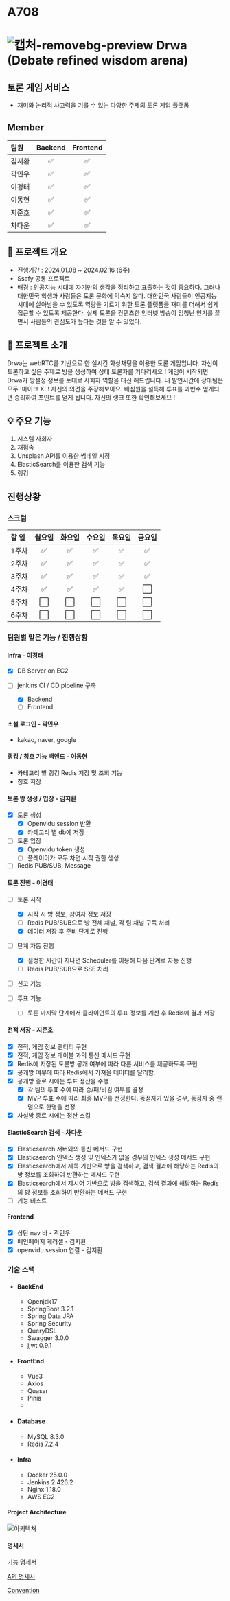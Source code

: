 # A708 

# ![캡처-removebg-preview](/uploads/48eb51623a0fd66c4f9834feda6aca61/캡처-removebg-preview.png) Drwa (Debate refined wisdom arena)

## 토론 게임 서비스

- 재미와 논리적 사고력을 기를 수 있는 다양한 주제의 토론 게임 플랫폼

## Member

| 팀원   |      Backend       |      Frontend      |
| :----- | :----------------: | :----------------: |
| 김지환 | :white_check_mark: | :white_check_mark: |
| 곽민우 | :white_check_mark: | :white_check_mark: |
| 이경태 | :white_check_mark: | :white_check_mark: |
| 이동현 | :white_check_mark: | :white_check_mark: |
| 지준호 | :white_check_mark: | :white_check_mark: |
| 차다운 | :white_check_mark: | :white_check_mark: |

## 📑 프로젝트 개요
- 진행기간 : 2024.01.08 ~ 2024.02.16 (6주)
- Ssafy 공통 프로젝트
- 배경 : 인공지능 시대에 자기만의 생각을 정리하고 표출하는 것이 중요하다. 그러나 대한민국 학생과 사람들은 토론 문화에 익숙지 않다. 대한민국 사람들이 인공지능 시대에 살아남을 수 있도록 역량을 기르기 위한 토론 플랫폼을 재미를 더해서 쉽게 접근할 수 있도록 제공한다. 실제 토론을 컨텐츠한 인터넷 방송이 엄청난 인기를 끌면서 사람들의 관심도가 높다는 것을 알 수 있었다.

## 🧮 프로젝트 소개
Drwa는 webRTC를 기반으로 한 실시간 화상채팅을 이용한 토론 게임입니다. 자신이 토론하고 싶은 주제로 방을 생성하여 상대 토론자를 기다리세요 ! 게임이 시작되면 Drwa가 방설정 정보를 토대로 사회자 역할을 대신 해드립니다. 내 발언시간에 상대팀은 모두 '마이크 X' ! 자신의 의견을 주장해보아요. 배심원을 설득해 투표를 과반수 얻게되면 승리하여 포인트를 얻게 됩니다. 자신의 랭크 또한 확인해보세요 !

## 💡 주요 기능
1. 시스템 사회자
2. 재접속
3. Unsplash API를 이용한 썸네일 지정
4. ElasticSearch를 이용한 검색 기능
5. 랭킹

## 진행상황

### 스크럼
| 할 일 |       월요일       |       화요일       |       수요일       |       목요일       |       금요일       |
| :---- | :----------------: | :----------------: | :----------------: | :----------------: | :----------------: |
| 1주차 | :white_check_mark: | :white_check_mark: | :white_check_mark: | :white_check_mark: | :white_check_mark: |
| 2주차 | :white_check_mark: | :white_check_mark: | :white_check_mark: | :white_check_mark: | :white_check_mark: |
| 3주차 | :white_check_mark: | :white_check_mark: | :white_check_mark: | :white_check_mark: | :white_check_mark: |
| 4주차 | :white_check_mark: | :white_check_mark: | :white_check_mark: | :white_check_mark: |         ⬜          |
| 5주차 |         ⬜          |         ⬜          |         ⬜          |         ⬜          |         ⬜          |
| 6주차 |         ⬜          |         ⬜          |         ⬜          |         ⬜          |         ⬜          |

### 팀원별 맡은 기능 / 진행상황

#### Infra - 이경태

- [x] DB Server on EC2

- [ ] jenkins CI / CD pipeline 구축
  - [x] Backend
  - [ ] Frontend

#### 소셜 로그인 - 곽민우
- kakao, naver, google

#### 랭킹 / 칭호 기능 백엔드 - 이동현
- 카테고리 별 랭킹 Redis 저장 및 조회 기능
- 칭호 저장

#### 토론 방 생성 / 입장 - 김지환
- [x] 토론 생성
  - [x] Openvidu session 반환
  - [x] 카테고리 별 db에 저장
- [ ] 토론 입장
  - [x] Openvidu token 생성
  - [ ] 플레이어가 모두 차면 시작 권한 생성
- [ ] Redis PUB/SUB, Message 

#### 토론 진행 - 이경태

- [ ] 토론 시작
  - [x] 시작 시 방 정보, 참여자 정보 저장
  - [ ] Redis PUB/SUB으로 방 전체 채널, 각 팀 채널 구독 처리
  - [x] 데이터 저장 후 준비 단계로 진행

- [ ] 단계 자동 진행
  - [x] 설정한 시간이 지나면 Scheduler를 이용해 다음 단계로 자동 진행
  - [ ] Redis PUB/SUB으로 SSE 처리

- [ ] 신고 기능

- [ ] 투표 기능
  - [ ] 토론 마지막 단계에서 클라이언트의 투표 정보를 계산 후 Redis에 결과 저장 

#### 전적 저장 - 지준호
- [x] 전적, 게임 정보 엔티티 구현
- [x] 전적, 게임 정보 테이블 과의 통신 메서드 구현
- [x] Redis에 저장된 토론방 공개 여부에 따라 다른 서비스를 제공하도록 구현
- [x] 공개방 여부에 따라 Redis에서 가져올 데이터를 달리함.
- [x] 공개방 종료 시에는 투표 정산을 수행
	- [x] 각 팀의 투표 수에 따라 승/패/비김 여부를 결정
	- [x] MVP 투표 수에 따라 최종 MVP를 선정한다. 동점자가 있을 경우, 동점자 중 랜덤으로 한명을 선정
- [x] 사설방 종료 시에는 정산 스킵

#### ElasticSearch 검색 - 차다운
- [x] Elasticsearch 서버와의 통신 메서드 구현
- [x] Elasticsearch 인덱스 생성 및 인덱스가 없을 경우의 인덱스 생성 메서드 구현
- [x] Elasticsearch에서 제목 기반으로 방을 검색하고, 검색 결과에 해당하는 Redis의 방 정보를 조회하여 반환하는 메서드 구현
- [x] Elasticsearch에서 제시어 기반으로 방을 검색하고, 검색 결과에 해당하는 Redis의 방 정보를 조회하여 반환하는 메서드 구현
- [ ] 기능 테스트

#### Frontend
- [x] 상단 nav 바 - 곽민우
- [x] 메인페이지 케러셀 - 김지환
- [x] openvidu session 연결 - 김지환

### 기술 스택

- #### BackEnd
  - Openjdk17
  - SpringBoot 3.2.1
  - Spring Data JPA
  - Spring Security
  - QueryDSL
  - Swagger 3.0.0
  - jjwt 0.9.1

- #### FrontEnd
  - Vue3
  - Axios
  - Quasar
  - Pinia
  -  

- #### Database
  - MySQL 8.3.0
  - Redis 7.2.4

- #### Infra
  - Docker 25.0.0
  - Jenkins 2.426.2
  - Nginx 1.18.0
  - AWS EC2

#### Project Architecture

![아키텍쳐](./documents/architecture/아키텍쳐.png)

#### 명세서

[기능 명세서](https://discovered-lemongrass-789.notion.site/2c04cab8ab864f1caf205112e58a76b2?v=c197501aa796455fabc3eb0a913ff680)

[API 명세서](https://discovered-lemongrass-789.notion.site/6085e93cfd0441028830c2de640f3f00?v=6d2c1d313382493a87cb396067ce9bdf&pvs=4)

[Convention](./documents/convention/convention.md)

